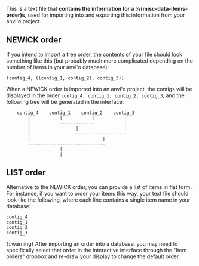 This is a text file that **contains the information for a %(misc-data-items-order)s**, used for importing into and exporting this information from your anvi'o project.

## NEWICK order

If you intend to import a tree order, the contents of your file should look something like this (but probably much more complicated depending on the number of items in your anvi'o database): 

```
(contig_4, ((contig_1, contig_2), contig_3))
```

When a NEWICK order is imported into an anvi'o project, the contigs will be displayed in the order `contig_4, contig_1, contig_2, contig_3`, and the following tree will be generated in the interface:

```
    contig_4    contig_1    contig_2    contig_3
        |           |           |           |
        |           -------------           |
        |                 |                 |
        |                 -------------------
        |                           |
        -----------------------------
                    |
                    |
```

## LIST order

Alternative to the NEWICK order, you can provide a list of items in flat form. For instance, if you want to order your items this way, your text file should look like the following, where each line contains a single item name in your database:

```
contig_4
contig_1
contig_2
contig_3
```

{:.warning}
After importing an order into a database, you may need to specifically select that order in the interactive interface through the "Item orders" dropbox and re-draw your display to change the default order.
